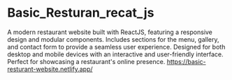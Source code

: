 # Basic_Resturan_recat_js
A modern restaurant website built with ReactJS, featuring a responsive design and modular components. Includes sections for the menu, gallery, and contact form to provide a seamless user experience. Designed for both desktop and mobile devices with an interactive and user-friendly interface. Perfect for showcasing a restaurant's online presence.
https://basic-resturant-website.netlify.app/
